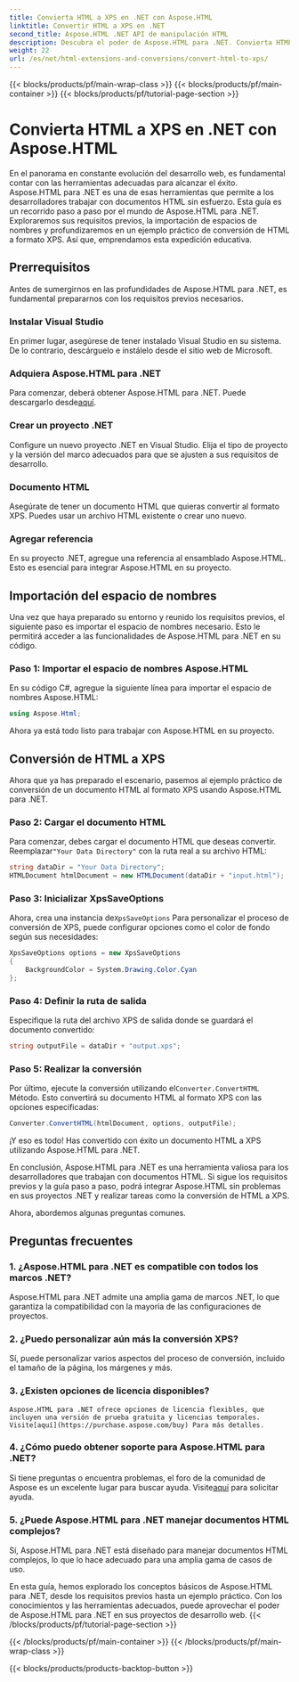 ```yaml
---
title: Convierta HTML a XPS en .NET con Aspose.HTML
linktitle: Convertir HTML a XPS en .NET
second_title: Aspose.HTML .NET API de manipulación HTML
description: Descubra el poder de Aspose.HTML para .NET. Convierta HTML a XPS sin esfuerzo. Requisitos previos, guía paso a paso y preguntas frecuentes incluidas.
weight: 22
url: /es/net/html-extensions-and-conversions/convert-html-to-xps/
---
```


{{< blocks/products/pf/main-wrap-class >}}
{{< blocks/products/pf/main-container >}}
{{< blocks/products/pf/tutorial-page-section >}}

# Convierta HTML a XPS en .NET con Aspose.HTML


En el panorama en constante evolución del desarrollo web, es fundamental contar con las herramientas adecuadas para alcanzar el éxito. Aspose.HTML para .NET es una de esas herramientas que permite a los desarrolladores trabajar con documentos HTML sin esfuerzo. Esta guía es un recorrido paso a paso por el mundo de Aspose.HTML para .NET. Exploraremos sus requisitos previos, la importación de espacios de nombres y profundizaremos en un ejemplo práctico de conversión de HTML a formato XPS. Así que, emprendamos esta expedición educativa.

## Prerrequisitos

Antes de sumergirnos en las profundidades de Aspose.HTML para .NET, es fundamental prepararnos con los requisitos previos necesarios.

### Instalar Visual Studio

En primer lugar, asegúrese de tener instalado Visual Studio en su sistema. De lo contrario, descárguelo e instálelo desde el sitio web de Microsoft.

### Adquiera Aspose.HTML para .NET

 Para comenzar, deberá obtener Aspose.HTML para .NET. Puede descargarlo desde[aquí](https://releases.aspose.com/html/net/).

### Crear un proyecto .NET

Configure un nuevo proyecto .NET en Visual Studio. Elija el tipo de proyecto y la versión del marco adecuados para que se ajusten a sus requisitos de desarrollo.

### Documento HTML

Asegúrate de tener un documento HTML que quieras convertir al formato XPS. Puedes usar un archivo HTML existente o crear uno nuevo.

### Agregar referencia

En su proyecto .NET, agregue una referencia al ensamblado Aspose.HTML. Esto es esencial para integrar Aspose.HTML en su proyecto.

## Importación del espacio de nombres

Una vez que haya preparado su entorno y reunido los requisitos previos, el siguiente paso es importar el espacio de nombres necesario. Esto le permitirá acceder a las funcionalidades de Aspose.HTML para .NET en su código.

### Paso 1: Importar el espacio de nombres Aspose.HTML

En su código C#, agregue la siguiente línea para importar el espacio de nombres Aspose.HTML:

```csharp
using Aspose.Html;
```

Ahora ya está todo listo para trabajar con Aspose.HTML en su proyecto.

## Conversión de HTML a XPS

Ahora que ya has preparado el escenario, pasemos al ejemplo práctico de conversión de un documento HTML al formato XPS usando Aspose.HTML para .NET.

### Paso 2: Cargar el documento HTML

 Para comenzar, debes cargar el documento HTML que deseas convertir. Reemplazar`"Your Data Directory"` con la ruta real a su archivo HTML:

```csharp
string dataDir = "Your Data Directory";
HTMLDocument htmlDocument = new HTMLDocument(dataDir + "input.html");
```

### Paso 3: Inicializar XpsSaveOptions

 Ahora, crea una instancia de`XpsSaveOptions` Para personalizar el proceso de conversión de XPS, puede configurar opciones como el color de fondo según sus necesidades:

```csharp
XpsSaveOptions options = new XpsSaveOptions
{
    BackgroundColor = System.Drawing.Color.Cyan
};
```

### Paso 4: Definir la ruta de salida

Especifique la ruta del archivo XPS de salida donde se guardará el documento convertido:

```csharp
string outputFile = dataDir + "output.xps";
```

### Paso 5: Realizar la conversión

 Por último, ejecute la conversión utilizando el`Converter.ConvertHTML` Método. Esto convertirá su documento HTML al formato XPS con las opciones especificadas:

```csharp
Converter.ConvertHTML(htmlDocument, options, outputFile);
```

¡Y eso es todo! Has convertido con éxito un documento HTML a XPS utilizando Aspose.HTML para .NET.

En conclusión, Aspose.HTML para .NET es una herramienta valiosa para los desarrolladores que trabajan con documentos HTML. Si sigue los requisitos previos y la guía paso a paso, podrá integrar Aspose.HTML sin problemas en sus proyectos .NET y realizar tareas como la conversión de HTML a XPS.

Ahora, abordemos algunas preguntas comunes.

## Preguntas frecuentes

### 1. ¿Aspose.HTML para .NET es compatible con todos los marcos .NET?
   Aspose.HTML para .NET admite una amplia gama de marcos .NET, lo que garantiza la compatibilidad con la mayoría de las configuraciones de proyectos.

### 2. ¿Puedo personalizar aún más la conversión XPS?
   Sí, puede personalizar varios aspectos del proceso de conversión, incluido el tamaño de la página, los márgenes y más.

### 3. ¿Existen opciones de licencia disponibles?
    Aspose.HTML para .NET ofrece opciones de licencia flexibles, que incluyen una versión de prueba gratuita y licencias temporales. Visite[aquí](https://purchase.aspose.com/buy) Para más detalles.

### 4. ¿Cómo puedo obtener soporte para Aspose.HTML para .NET?
   Si tiene preguntas o encuentra problemas, el foro de la comunidad de Aspose es un excelente lugar para buscar ayuda. Visite[aquí](https://forum.aspose.com/) para solicitar ayuda.

### 5. ¿Puede Aspose.HTML para .NET manejar documentos HTML complejos?
   Sí, Aspose.HTML para .NET está diseñado para manejar documentos HTML complejos, lo que lo hace adecuado para una amplia gama de casos de uso.

En esta guía, hemos explorado los conceptos básicos de Aspose.HTML para .NET, desde los requisitos previos hasta un ejemplo práctico. Con los conocimientos y las herramientas adecuados, puede aprovechar el poder de Aspose.HTML para .NET en sus proyectos de desarrollo web.
{{< /blocks/products/pf/tutorial-page-section >}}

{{< /blocks/products/pf/main-container >}}
{{< /blocks/products/pf/main-wrap-class >}}

{{< blocks/products/products-backtop-button >}}
